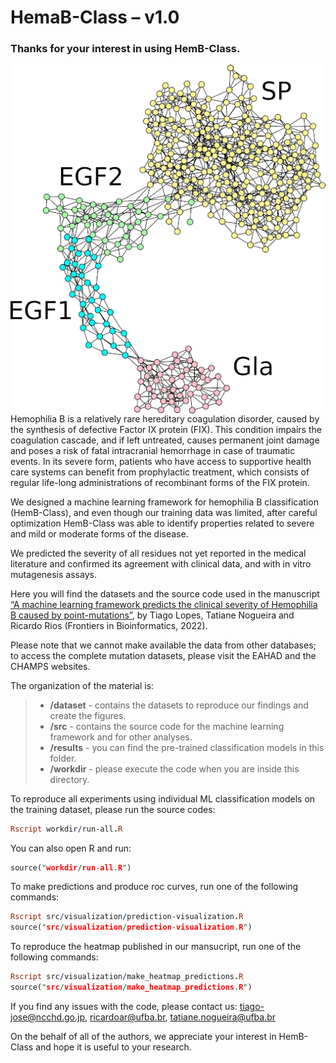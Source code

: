 # HemaB-Class – v1.0

### Thanks for your interest in using HemB-Class.

<img align="right" src="images/HemB-Class.png">

Hemophilia B is a relatively rare hereditary coagulation disorder, caused by the synthesis of defective Factor IX protein (FIX). This condition impairs the coagulation cascade, and if left untreated, causes permanent joint damage and poses a risk of fatal intracranial hemorrhage in case of traumatic events. In its severe form, patients who have access to supportive health care systems can benefit from prophylactic treatment, which consists of regular life-long administrations of recombinant forms of the FIX protein.

We designed a machine learning framework for hemophilia B classification (HemB-Class), and even though our training data was limited, after careful optimization HemB-Class was able to identify properties related to severe and mild or moderate forms of the disease. 

We predicted the severity of all residues not yet reported in the medical literature and confirmed its agreement with clinical data, and with in vitro mutagenesis assays.

Here you will find the datasets and the source code used in the manuscript <a href="https://www.frontiersin.org/articles/10.3389/fbinf.2022.912112/full" target="_blank">“A machine learning framework predicts the clinical severity of Hemophilia B caused by point-mutations”</a>, by Tiago Lopes, Tatiane Nogueira and Ricardo Rios (Frontiers in Bioinformatics, 2022).

Please note that we cannot make available the data from other databases; to access the complete mutation datasets, please visit the EAHAD and the CHAMPS websites.

The organization of the material is:

> - **/dataset** - contains the datasets to reproduce our findings and create the figures.
> - **/src** - contains the source code for the machine learning framework and for other analyses.
> - **/results** - you can find the pre-trained classification models in this folder.
> - **/workdir** - please execute the code when you are inside this directory.

To reproduce all experiments using individual ML classification models on the training dataset, please run the source codes:

```Prolog
Rscript workdir/run-all.R
```
You can also open R and run:

```Prolog
source("workdir/run-all.R")
```
To make predictions and produce roc curves, run one of the following commands:

```Prolog
Rscript src/visualization/prediction-visualization.R 
source("src/visualization/prediction-visualization.R")
```
To reproduce the heatmap published in our mansucript, run one of the following commands:

```Prolog
Rscript src/visualization/make_heatmap_predictions.R
source("src/visualization/make_heatmap_predictions.R")
```

If you find any issues with the code, please contact us: tiago-jose@ncchd.go.jp, ricardoar@ufba.br, tatiane.nogueira@ufba.br

On the behalf of all of the authors, we appreciate your interest in HemB-Class and hope it is useful to your research.

